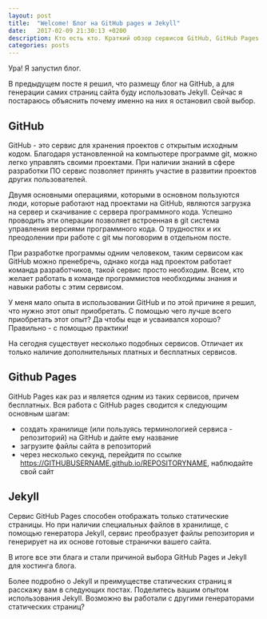 ```yaml
---
layout: post
title:  "Welcome! Блог на GitHub pages и Jekyll"
date:   2017-02-09 21:30:13 +0200
description: Кто есть кто. Краткий обзор сервисов GitHub, GitHub Pages и Jekyll.
categories: posts
---
```


Ура! Я запустил блог.

В предыдущем посте я решил, что размещу блог на GitHub, а для генерации самих страниц сайта буду использовать Jekyll. Сейчас я постараюсь объяснить почему именно на них я остановил свой выбор.

## GitHub

GitHub - это сервис для хранения проектов с открытым исходным кодом. Благодаря установленной на компьютере программе git, можно легко управлять своими проектами. При наличии знаний в сфере разработки ПО сервис позволяет принять участие в развитии проектов других пользователей.

Двумя основными операциями, которыми в основном пользуются люди, которые работают над проектами на GitHub, являются загрузка на сервер и скачивание с сервера программного кода. Успешно проводить эти операции позволяет встроенная в git система управления версиями программного кода. О трудностях и их преодолении при работе с git мы поговорим в отдельном посте. 

При разработке программы одним человеком, таким сервисом как GitHub можно пренебречь, однако когда над проектом работает команда разработчиков, такой сервис просто необходим. Всем, кто желает работать в команде программистов необходимы знания и навыки работы с этим сервисом.

У меня мало опыта в использовании GitHub и по этой причине я решил, что нужно этот опыт приобретать. С помощью чего лучше всего приобретать этот опыт? Да чтобы еще и усваивался хорошо? Правильно - с помощью практики!

На сегодня существует несколько подобных сервисов. Отличает их только наличие дополнительных платных и бесплатных сервисов.

## Github Pages

GitHub Pages как раз и является одним из таких сервисов, причем бесплатных. Вся работа с GitHub pages сводится к следующим основным шагам:

* создать хранилище (или пользуясь терминологией сервиса - репозиторий) на GitHub и дайте ему название
* загрузите файлы сайта в репозиторий
* через несколько секунд, перейдитя по ссылке https://GITHUBUSERNAME.github.io/REPOSITORYNAME, наблюдайте свой сайт

## Jekyll

Сервис GitHub Pages способен отображать только статические страницы. Но при наличии специальных файлов в хранилище, с помощью генератора Jekyll, сервис преобразует файлы репозитория и генерирует на их основе готовые странички вашего сайта. 

В итоге все эти блага и стали причиной выбора GitHub Pages и Jekyll для хостинга блога.

Более подробно о Jekyll и преимуществе статических страниц я расскажу вам в следующих постах. Поделитесь вашим опытом использования Jekyll. Возможно вы работали с другими генераторами статических страниц?

